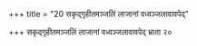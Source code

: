+++
title = "20 सकृद्गृहीतमञ्जलिं लाजानां वध्वञ्जलावावपेद्"

+++
सकृद्गृहीतमञ्जलिं लाजानां वध्वञ्जलावावपेद् भ्राता २०